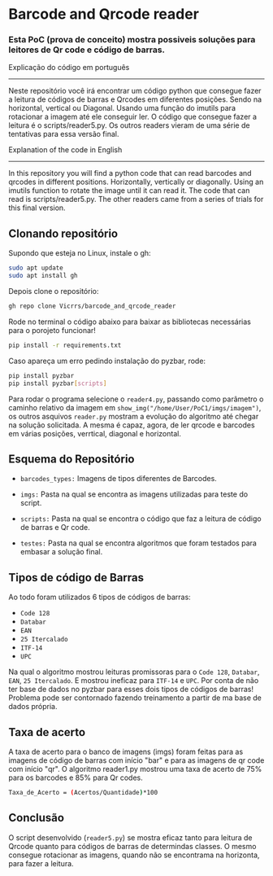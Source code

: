 # Barcode and Qrcode reader

### Esta PoC (prova de conceito) mostra possiveis soluções para leitores de Qr code e código de barras.

Explicação do código em português

---

Neste repositório você irá encontrar um código python que consegue fazer a leitura de códigos de barras e Qrcodes em diferentes posições. Sendo na horizontal, vertical ou Diagonal. Usando uma função do imutils para rotacionar a imagem até ele conseguir ler. O código que consegue fazer a leitura é o scripts/reader5.py. Os outros readers vieram de uma série de tentativas para essa versão final.

Explanation of the code in English

---

In this repository you will find a python code that can read barcodes and qrcodes in different positions. Horizontally, vertically or diagonally. Using an imutils function to rotate the image until it can read it. The code that can read is scripts/reader5.py. The other readers came from a series of trials for this final version.



## Clonando repositório
Supondo que esteja no Linux, instale o gh:

```bash
sudo apt update
sudo apt install gh
```

Depois clone o repositório:


```bash
gh repo clone Vicrrs/barcode_and_qrcode_reader
```
Rode no terminal o código abaixo para baixar as bibliotecas necessárias para o porojeto funcionar!

```bash
pip install -r requirements.txt
```
Caso apareça um erro pedindo instalação do pyzbar, rode:
```bash
pip install pyzbar
pip install pyzbar[scripts]
```

Para rodar o programa selecione o `reader4.py`, passando como parâmetro o caminho relativo da imagem em `show_img("/home/User/PoC1/imgs/imagem")`, os outros asquivos `reader.py` mostram a evolução do algoritmo até chegar na solução solicitada.
A mesma é capaz, agora, de ler qrcode e barcodes em várias posições, verrtical, diagonal e horizontal.

## Esquema do Repositório

* `barcodes_types:` Imagens de tipos diferentes de Barcodes.

* `imgs:` Pasta na qual se encontra as imagens utilizadas para teste do script.

* `scripts:` Pasta na qual se encontra o código que faz a leitura de código de barras e Qr code.

* `testes:` Pasta na qual se encontra algoritmos que foram testados para embasar a solução final.

## Tipos de código de Barras
Ao todo foram utilizados 6 tipos de códigos de barras:

* `Code 128`
* `Databar`
* `EAN`
* `25 Itercalado`
* `ITF-14`
* `UPC`

Na qual o algoritmo mostrou leituras promissoras para o `Code 128`,  `Databar`,  `EAN`,  `25 Itercalado`. E mostrou ineficaz para `ITF-14`  e  `UPC`. Por conta de não ter base de dados no pyzbar para esses dois tipos de códigos de barras! Problema pode ser contornado fazendo treinamento a partir de ma base de dados própria.

## Taxa de acerto

A taxa de acerto para o banco de imagens (imgs) foram feitas para as imagens de código de barras com início "bar" e para as imagens de qr code com início "qr". O algoritmo reader1.py mostrou uma taxa de acerto de 75% para os barcodes e 85% para Qr codes.

```bash
Taxa_de_Acerto = (Acertos/Quantidade)*100
```
## Conclusão

O script desenvolvido (`reader5.py`) se mostra eficaz tanto para leitura de Qrcode quanto para códigos de barras de determindas classes. O mesmo consegue rotacionar as imagens, quando não se encontrama na horizonta, para fazer a leitura. 
